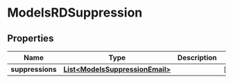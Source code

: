 
# ModelsRDSuppression

## Properties
Name | Type | Description | Notes
------------ | ------------- | ------------- | -------------
**suppressions** | [**List&lt;ModelsSuppressionEmail&gt;**](ModelsSuppressionEmail.md) |  |  [optional]



